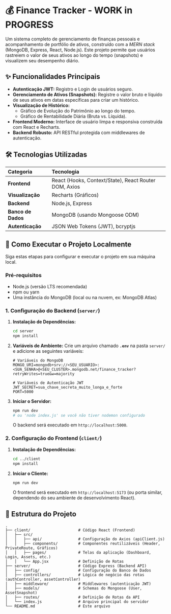 # 💰 Finance Tracker - WORK in PROGRESS

Um sistema completo de gerenciamento de finanças pessoais e acompanhamento de portfólio de ativos, construído com a *MERN stack* (MongoDB, Express, React, Node.js). Este projeto permite que usuários rastreiem o valor de seus ativos ao longo do tempo (snapshots) e visualizem seu desempenho diário.

## ✨ Funcionalidades Principais

* **Autenticação JWT:** Registro e Login de usuários seguro.
* **Gerenciamento de Ativos (Snapshots):** Registre o valor bruto e líquido de seus ativos em datas específicas para criar um histórico.
* **Visualização de Histórico:**
    * Gráfico de Evolução do Patrimônio ao longo do tempo.
    * Gráfico de Rentabilidade Diária (Bruta vs. Líquida).
* **Frontend Moderno:** Interface de usuário limpa e responsiva construída com React e Recharts.
* **Backend Robusto:** API RESTful protegida com middlewares de autenticação.

## 🛠️ Tecnologias Utilizadas

| Categoria | Tecnologia |
| :--- | :--- |
| **Frontend** | React (Hooks, Context/State), React Router DOM, Axios |
| **Visualização** | Recharts (Gráficos) |
| **Backend** | Node.js, Express |
| **Banco de Dados** | MongoDB (usando Mongoose ODM) |
| **Autenticação** | JSON Web Tokens (JWT), bcryptjs |

## 🚀 Como Executar o Projeto Localmente

Siga estas etapas para configurar e executar o projeto em sua máquina local.

### Pré-requisitos

* Node.js (versão LTS recomendada)
* npm ou yarn
* Uma instância do MongoDB (local ou na nuvem, ex: MongoDB Atlas)

### 1. Configuração do Backend (`server/`)

1.  **Instalação de Dependências:**
    ```bash
    cd server
    npm install
    ```

2.  **Variáveis de Ambiente:**
    Crie um arquivo chamado **`.env`** na pasta `server/` e adicione as seguintes variáveis:
    ```
    # Variáveis do MongoDB
    MONGO_URI=mongodb+srv://<SEU_USUARIO>:<SUA_SENHA>@<SEU_CLUSTER>.mongodb.net/finance_tracker?retryWrites=true&w=majority

    # Variáveis de Autenticação JWT
    JWT_SECRET=sua_chave_secreta_muito_longa_e_forte
    PORT=5000 
    ```

3.  **Iniciar o Servidor:**
    ```bash
    npm run dev 
    # ou 'node index.js' se você não tiver nodemon configurado
    ```
    O backend será executado em `http://localhost:5000`.

### 2. Configuração do Frontend (`client/`)

1.  **Instalação de Dependências:**
    ```bash
    cd ../client
    npm install
    ```

2.  **Iniciar o Cliente:**
    ```bash
    npm run dev 
    ```
    O frontend será executado em `http://localhost:5173` (ou porta similar, dependendo do seu ambiente de desenvolvimento React).

## 📂 Estrutura do Projeto
```text
.
├── client/                     # Código React (Frontend)
│   ├── src/
│   │   ├── api/                # Configuração do Axios (apiClient.js)
│   │   ├── components/         # Componentes reutilizáveis (Header, PrivateRoute, Gráficos)
│   │   ├── pages/              # Telas da aplicação (Dashboard, Login, Assets, etc.)
│   │   └── App.jsx             # Definição de Rotas
├── server/                     # Código Express (Backend API)
│   ├── config/                 # Configuração do Banco de Dados
│   ├── controllers/            # Lógica de negócio das rotas (authController, assetController)
│   ├── middleware/             # Middlewares (autenticação JWT)
│   ├── models/                 # Schemas do Mongoose (User, AssetSnapshot)
│   ├── routes/                 # Definição de Rotas da API
│   └── index.js                # Arquivo principal do servidor
└── README.md                   # Este arquivo
```